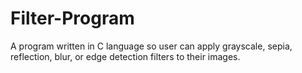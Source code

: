 # Filter-Program
A program written in C language so user can apply grayscale, sepia, reflection, blur, or edge detection filters to their images.
